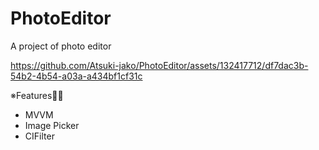 # PhotoEditor

A project of photo editor

https://github.com/Atsuki-jako/PhotoEditor/assets/132417712/df7dac3b-54b2-4b54-a03a-a434bf1cf31c

※Features🧑‍💻
- MVVM
- Image Picker
- CIFilter
